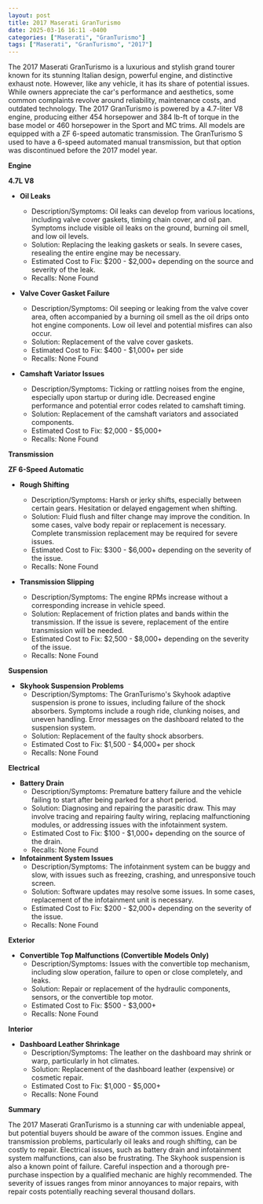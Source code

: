 ```yaml
---
layout: post
title: 2017 Maserati GranTurismo
date: 2025-03-16 16:11 -0400
categories: ["Maserati", "GranTurismo"]
tags: ["Maserati", "GranTurismo", "2017"]
---
```

The 2017 Maserati GranTurismo is a luxurious and stylish grand tourer known for its stunning Italian design, powerful engine, and distinctive exhaust note. However, like any vehicle, it has its share of potential issues. While owners appreciate the car's performance and aesthetics, some common complaints revolve around reliability, maintenance costs, and outdated technology. The 2017 GranTurismo is powered by a 4.7-liter V8 engine, producing either 454 horsepower and 384 lb-ft of torque in the base model or 460 horsepower in the Sport and MC trims. All models are equipped with a ZF 6-speed automatic transmission. The GranTurismo S used to have a 6-speed automated manual transmission, but that option was discontinued before the 2017 model year.

**Engine**

**4.7L V8**

*   **Oil Leaks**
    *   Description/Symptoms: Oil leaks can develop from various locations, including valve cover gaskets, timing chain cover, and oil pan. Symptoms include visible oil leaks on the ground, burning oil smell, and low oil levels.
    *   Solution: Replacing the leaking gaskets or seals. In severe cases, resealing the entire engine may be necessary.
    *   Estimated Cost to Fix: $200 - $2,000+ depending on the source and severity of the leak.
    * Recalls: None Found

*   **Valve Cover Gasket Failure**
    *   Description/Symptoms: Oil seeping or leaking from the valve cover area, often accompanied by a burning oil smell as the oil drips onto hot engine components. Low oil level and potential misfires can also occur.
    *   Solution: Replacement of the valve cover gaskets.
    *   Estimated Cost to Fix: $400 - $1,000+ per side
    * Recalls: None Found

*   **Camshaft Variator Issues**
    *   Description/Symptoms: Ticking or rattling noises from the engine, especially upon startup or during idle. Decreased engine performance and potential error codes related to camshaft timing.
    *   Solution: Replacement of the camshaft variators and associated components.
    *   Estimated Cost to Fix: $2,000 - $5,000+
    * Recalls: None Found

**Transmission**

**ZF 6-Speed Automatic**

*   **Rough Shifting**
    *   Description/Symptoms: Harsh or jerky shifts, especially between certain gears. Hesitation or delayed engagement when shifting.
    *   Solution: Fluid flush and filter change may improve the condition. In some cases, valve body repair or replacement is necessary. Complete transmission replacement may be required for severe issues.
    *   Estimated Cost to Fix: $300 - $6,000+ depending on the severity of the issue.
    * Recalls: None Found

*   **Transmission Slipping**
    *   Description/Symptoms: The engine RPMs increase without a corresponding increase in vehicle speed.
    *   Solution: Replacement of friction plates and bands within the transmission. If the issue is severe, replacement of the entire transmission will be needed.
    *   Estimated Cost to Fix: $2,500 - $8,000+ depending on the severity of the issue.
    * Recalls: None Found

**Suspension**

*   **Skyhook Suspension Problems**
    *   Description/Symptoms: The GranTurismo's Skyhook adaptive suspension is prone to issues, including failure of the shock absorbers. Symptoms include a rough ride, clunking noises, and uneven handling. Error messages on the dashboard related to the suspension system.
    *   Solution: Replacement of the faulty shock absorbers.
    *   Estimated Cost to Fix: $1,500 - $4,000+ per shock
    * Recalls: None Found

**Electrical**

*   **Battery Drain**
    *   Description/Symptoms: Premature battery failure and the vehicle failing to start after being parked for a short period.
    *   Solution: Diagnosing and repairing the parasitic draw. This may involve tracing and repairing faulty wiring, replacing malfunctioning modules, or addressing issues with the infotainment system.
    *   Estimated Cost to Fix: $100 - $1,000+ depending on the source of the drain.
    * Recalls: None Found
*   **Infotainment System Issues**
    *   Description/Symptoms: The infotainment system can be buggy and slow, with issues such as freezing, crashing, and unresponsive touch screen.
    *   Solution: Software updates may resolve some issues. In some cases, replacement of the infotainment unit is necessary.
    *   Estimated Cost to Fix: $200 - $2,000+ depending on the severity of the issue.
    * Recalls: None Found

**Exterior**

*   **Convertible Top Malfunctions (Convertible Models Only)**
    *   Description/Symptoms: Issues with the convertible top mechanism, including slow operation, failure to open or close completely, and leaks.
    *   Solution: Repair or replacement of the hydraulic components, sensors, or the convertible top motor.
    *   Estimated Cost to Fix: $500 - $3,000+
    * Recalls: None Found

**Interior**

*   **Dashboard Leather Shrinkage**
    *   Description/Symptoms: The leather on the dashboard may shrink or warp, particularly in hot climates.
    *   Solution: Replacement of the dashboard leather (expensive) or cosmetic repair.
    *   Estimated Cost to Fix: $1,000 - $5,000+
    * Recalls: None Found

**Summary**

The 2017 Maserati GranTurismo is a stunning car with undeniable appeal, but potential buyers should be aware of the common issues. Engine and transmission problems, particularly oil leaks and rough shifting, can be costly to repair. Electrical issues, such as battery drain and infotainment system malfunctions, can also be frustrating. The Skyhook suspension is also a known point of failure. Careful inspection and a thorough pre-purchase inspection by a qualified mechanic are highly recommended. The severity of issues ranges from minor annoyances to major repairs, with repair costs potentially reaching several thousand dollars.

